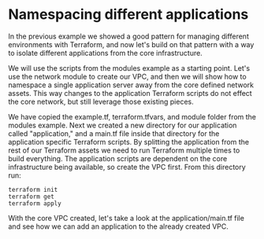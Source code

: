 # Namespacing different applications

In the previous example we showed a good pattern for managing different environments with Terraform, and now let's build on that pattern with a way to isolate different applications from the core infrastructure.

We will use the scripts from the modules example as a starting point. Let's use the network module to create our VPC, and then we will show how to namespace a single application server away from the core defined network assets. This way changes to the application Terraform scripts do not effect the core network, but still leverage those existing pieces.

We have copied the example.tf, terraform.tfvars, and module folder from the modules example. Next we created a new directory for our application called "application," and a main.tf file inside that directory for the application specific Terraform scripts. By splitting the application from the rest of our Terraform assets we need to run Terraform multiple times to build everything. The application scripts are dependent on the core infrastructure being available, so create the VPC first. From this directory run:

```
terraform init
terraform get
terraform apply
```

With the core VPC created, let's take a look at the application/main.tf file and see how we can add an application to the already created VPC.